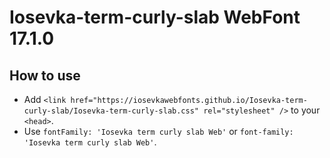 # Iosevka-term-curly-slab WebFont 17.1.0

## How to use

- Add `<link href="https://iosevkawebfonts.github.io/Iosevka-term-curly-slab/Iosevka-term-curly-slab.css" rel="stylesheet" />` to your `<head>`.
- Use `fontFamily: 'Iosevka term curly slab Web'` or `font-family: 'Iosevka term curly slab Web'`.

